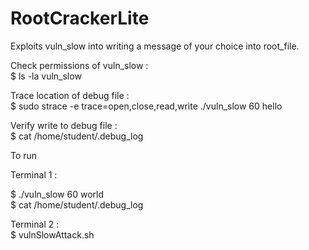 # RootCrackerLite
Exploits vuln_slow into writing a message of your choice into root_file.

Check permissions of vuln_slow :  
$ ls -la vuln_slow  

Trace location of debug file :  
$ sudo strace -e trace=open,close,read,write ./vuln_slow 60 hello  

Verify write to debug file :  
$ cat /home/student/.debug_log

To run  

Terminal 1 :  

$ ./vuln_slow 60 world  
$ cat /home/student/.debug_log

Terminal 2 :  
$ vulnSlowAttack.sh
